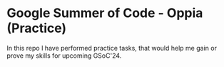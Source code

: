 # Google Summer of Code - Oppia (Practice)

In this repo I have performed practice tasks, that would help me gain or prove my skills for upcoming GSoC'24.  

